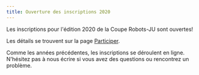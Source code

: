 ```yaml
---
title: Ouverture des inscriptions 2020
---
```


Les inscriptions pour l'édition 2020 de la Coupe Robots-JU sont ouvertes!

Les détails se trouvent sur la page [Participer](/equipes/participer).

Comme les années précédentes, les inscriptions se déroulent en ligne.
N'hésitez pas à nous écrire si vous avez des questions ou rencontrez un problème.
